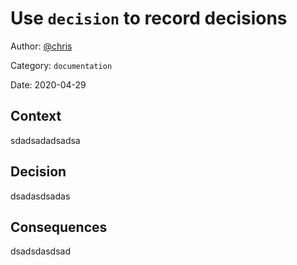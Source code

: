 # Use `decision` to record decisions

Author: [@chris](slack://user?team=T9U3SEE12&id=U9U5GKCHG)

Category: `documentation`

Date: 2020-04-29

## Context

sdadsadadsadsa

## Decision

dsadasdsadas

## Consequences

dsadsdasdsad